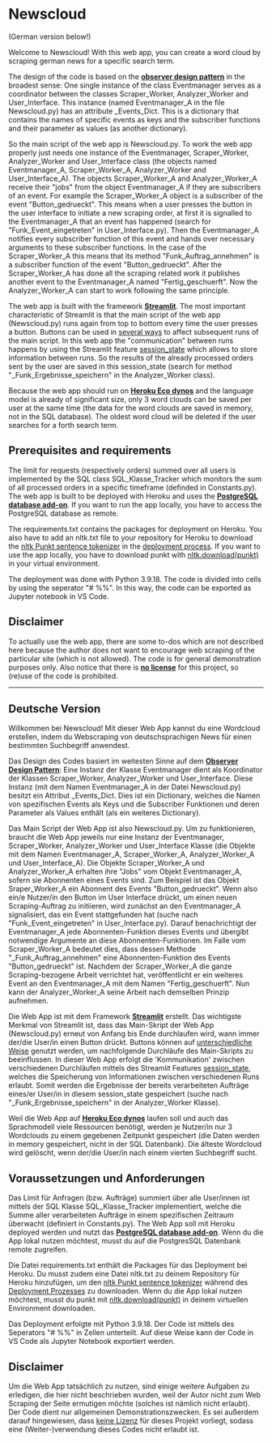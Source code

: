 # Newscloud

(German version below!)

Welcome to Newscloud! With this web app, you can create a word cloud by scraping german news for a specific search term.

The design of the code is based on the [**observer design pattern**](https://refactoring.guru/design-patterns/observer) in the broadest sense: One single instance of the class Eventmanager serves as a coordinator between the classes Scraper_Worker, Analyzer_Worker and User_Interface. This instance (named Eventmanager_A in the file Newscloud.py) has an attribute _Events_Dict. This is a dictionary that contains the names of specific events as keys and the subscriber functions and their parameter as values (as another dictionary).

So the main script of the web app is Newscloud.py. To work the web app properly just needs one instance of the Eventmanager, Scraper_Worker, Analyzer_Worker and User_Interface class (the objects named Eventmanager_A, Scraper_Worker_A, Analyzer_Worker and User_Interface_A). The objects Scraper_Worker_A and Analyzer_Worker_A receive their "jobs" from the object Eventmanager_A if they are subscribers of an event. For example the Scraper_Worker_A object is a subscriber of the event "Button_gedrueckt". This means when a user presses the button in the user interface to initiate a new scraping order, at first it is signalled to the Eventmanager_A that an event has happened (search for "Funk_Event_eingetreten" in User_Interface.py). Then the Eventmanager_A notifies every subscriber function of this event and hands over necessary arguments to these subscriber functions. In the case of the Scraper_Worker_A this means that its method "Funk_Auftrag_annehmen" is a subscriber function of the event "Button_gedrueckt". After the Scraper_Worker_A has done all the scraping related work it publishes another event to the Eventmanager_A named "Fertig_geschuerft". Now the Analyzer_Worker_A can start to work following the same principle.

The web app is built with the framework [**Streamlit**](https://streamlit.io/). The most important characteristic of Streamlit is that the main script of the web app (Newscloud.py) runs again from top to bottom every time the user presses a button. Buttons can be used in [several ways](https://docs.streamlit.io/library/advanced-features/button-behavior-and-examples) to affect subsequent runs of the main script. In this web app the "communication" between runs happens by using the Streamlit feature [session_state](https://docs.streamlit.io/library/api-reference/session-state) which allows to store information between runs. So the results of the already processed orders sent by the user are saved in this session_state (search for method "_Funk_Ergebnisse_speichern" in the Analyzer_Worker class).

Because the web app should run on [**Heroku Eco dynos**](https://devcenter.heroku.com/articles/dyno-types) and the language model is already of significant size, only 3 word clouds can be saved per user at the same time (the data for the word clouds are saved in memory, not in the SQL database). The oldest word cloud will be deleted if the user searches for a forth search term.

## Prerequisites and requirements

The limit for requests (respectively orders) summed over all users is implemented by the SQL class SQL_Klasse_Tracker which monitors the sum of all processed orders in a specific timeframe (definded in Constants.py). The web app is built to be deployed with Heroku and uses the [**PostgreSQL database add-on**](https://elements.heroku.com/addons/heroku-postgresql). If you want to run the app locally, you have to access the PostgreSQL database as remote.

The requirements.txt contains the packages for deployment on Heroku. You also have to add an nltk.txt file to your repository for Heroku to download the [nltk Punkt sentence tokenizer](https://www.nltk.org/_modules/nltk/tokenize/punkt.html) in the [deployment process](https://devcenter.heroku.com/articles/python-nltk). If you want to use the app locally, you have to download punkt with [nltk.download(punkt)](https://www.nltk.org/data.html) in your virtual environment.

The deployment was done with Python 3.9.18. The code is divided into cells by using the seperator "# %%". In this way, the code can be exported as Jupyter notebook in VS Code.

## Disclaimer

To actually use the web app, there are some to-dos which are not described here because the author does not want to encourage web scraping of the particular site (which is not allowed). The code is for general demonstration purposes only. Also notice that there is [**no license**](https://docs.github.com/en/repositories/managing-your-repositorys-settings-and-features/customizing-your-repository/licensing-a-repository) for this project, so (re)use of the code is prohibited.


--------------------------------------------------------------------------------------------------------------
## Deutsche Version

Willkommen bei Newscloud! Mit dieser Web App kannst du eine Wordcloud erstellen, indem du Webscraping von deutschsprachigen News für einen bestimmten Suchbegriff anwendest.

Das Design des Codes basiert im weitesten Sinne auf dem [**Observer Design Pattern**](https://refactoring.guru/design-patterns/observer): Eine Instanz der Klasse Eventmanager dient als Koordinator der Klassen Scraper_Worker, Analyzer_Worker und User_Interface. Diese Instanz (mit dem Namen Eventmanager_A in der Datei Newscloud.py) besitzt ein Attribut _Events_Dict. Dies ist ein Dictionary, welches die Namen von spezifischen Events als Keys und die Subscriber Funktionen und deren Parameter als Values enthält (als ein weiteres Dictionary).

Das Main Script der Web App ist also Newscloud.py. Um zu funktionieren, braucht die Web App jeweils nur eine Instanz der Eventmanager, Scraper_Worker, Analyzer_Worker und User_Interface Klasse (die Objekte mit dem Namen Eventmanager_A, Scraper_Worker_A, Analyzer_Worker_A und User_Interface_A). Die Objekte Scraper_Worker_A und Analyzer_Worker_A erhalten ihre "Jobs" vom Objekt Eventmanager_A, sofern sie Abonnenten eines Events sind. Zum Beispiel ist das Objekt Sraper_Worker_A ein Abonnent des Events "Button_gedrueckt". Wenn also ein/e Nutzer/in den Button im User Interface drückt, um einen neuen Scraping-Auftrag zu initiieren, wird zunächst an den Eventmanager_A signalisiert, das ein Event stattgefunden hat (suche nach "Funk_Event_eingetreten" in User_Interface.py). Darauf benachrichtigt der Eventmanager_A jede Abonnenten-Funktion dieses Events und übergibt notwendige Argumente an diese Abonnenten-Funktionen. Im Falle vom Scraper_Worker_A bedeutet dies, dass dessen Methode "_Funk_Auftrag_annehmen" eine Abonnenten-Funktion des Events "Button_gedrueckt" ist. Nachdem der Scraper_Worker_A die ganze Scraping-bezogene Arbeit verrichtet hat, veröffentlicht er ein weiteres Event an den Eventmanager_A mit dem Namen "Fertig_geschuerft". Nun kann der Analyzer_Worker_A seine Arbeit nach demselben Prinzip aufnehmen.

Die Web App ist mit dem Framework [**Streamlit**](https://streamlit.io/) erstellt. Das wichtigste Merkmal von Streamlit ist, dass das Main-Skript der Web App (Newscloud.py) erneut von Anfang bis Ende durchlaufen wird, wann immer der/die User/in einen Button drückt. Buttons können auf [unterschiedliche Weise](https://docs.streamlit.io/library/advanced-features/button-behavior-and-examples) genutzt werden, um nachfolgende Durchläufe des Main-Skripts zu beeinflussen. In dieser Web App erfolgt die 'Kommunikation' zwischen verschiedenen Durchläufen mittels des Streamlit Features [session_state](https://docs.streamlit.io/library/api-reference/session-state), welches die Speicherung von Informationen zwischen verschiedenen Runs erlaubt. Somit werden die Ergebnisse der bereits verarbeiteten Aufträge eines/er User/in in diesem session_state gespeichert (suche nach "_Funk_Ergebnisse_speichern" in der Analyzer_Worker Klasse).

Weil die Web App auf [**Heroku Eco dynos**](https://devcenter.heroku.com/articles/dyno-types) laufen soll und auch das Sprachmodell viele Ressourcen benötigt, werden je Nutzer/in nur 3 Wordclouds zu einem gegebenen Zeitpunkt gespeichert (die Daten werden in memory gespeichert, nicht in der SQL Datenbank). Die älteste Wordcloud wird gelöscht, wenn der/die User/in nach einem vierten Suchbegriff sucht.

## Voraussetzungen und Anforderungen

Das Limit für Anfragen (bzw. Aufträge) summiert über alle User/innen ist mittels der SQL Klasse SQL_Klasse_Tracker implementiert, welche die Summe aller verarbeiteten Aufträge in einem spezifischen Zeitraum überwacht (definiert in Constants.py). The Web App soll mit Heroku deployed werden und nutzt das [**PostgreSQL database add-on**](https://elements.heroku.com/addons/heroku-postgresql). Wenn du die App lokal nutzen möchtest, musst du auf die PostgresSQL Datenbank remote zugreifen.

Die Datei requirements.txt enthält die Packages für das Deployment bei Heroku. Du musst zudem eine Datei nltk.txt zu deinem Repository für Heroku hinzufügen, um den [nltk Punkt sentence tokenizer](https://www.nltk.org/_modules/nltk/tokenize/punkt.html) während des [Deployment Prozesses](https://devcenter.heroku.com/articles/python-nltk) zu downloaden. Wenn du die App lokal nutzen möchtest, musst du punkt mit [nltk.download(punkt)](https://www.nltk.org/data.html) in deinem virtuellen Environment downloaden.

Das Deployment erfolgte mit Python 3.9.18. Der Code ist mittels des Seperators "# %%" in Zellen unterteilt. Auf diese Weise kann der Code in VS Code als Jupyter Notebook exportiert werden.

## Disclaimer

Um die Web App tatsächlich zu nutzen, sind einige weitere Aufgaben zu erledigen, die hier nicht beschrieben wurden, weil der Autor nicht zum Web Scraping der Seite ermutigen möchte (solches ist nämlich nicht erlaubt). Der Code dient nur allgemeinen Demonstrationszwecken. Es sei außerdem darauf hingewiesen, dass [keine Lizenz](https://docs.github.com/en/repositories/managing-your-repositorys-settings-and-features/customizing-your-repository/licensing-a-repository) für dieses Projekt vorliegt, sodass eine (Weiter-)verwendung dieses Codes nicht erlaubt ist.